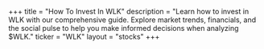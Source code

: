 +++
title = "How To Invest In WLK"
description = "Learn how to invest in WLK with our comprehensive guide. Explore market trends, financials, and the social pulse to help you make informed decisions when analyzing $WLK."
ticker = "WLK"
layout = "stocks"
+++

